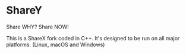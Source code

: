  # ShareY
Share WHY? Share NOW!

This is a ShareX fork coded in C++. It's designed to be run on all major platforms. (Linux, macOS and Windows)
